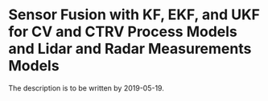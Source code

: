 # Sensor Fusion with KF, EKF, and UKF for CV and CTRV Process Models and Lidar and Radar Measurements Models

The description is to be written by 2019-05-19.
